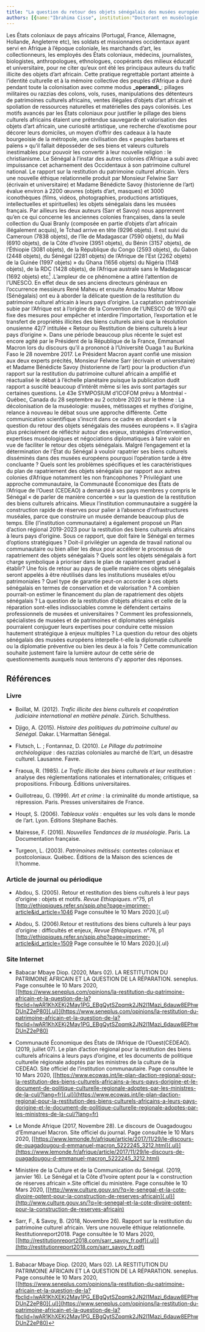 ```yaml
---
title: "La question du retour des objets sénégalais des musées européens : enjeux, stratégies d’intervention, expertises muséologiques et négociations diplomatiques"
authors: [{name:"Ibrahima Cisse", institution:"Doctorant en muséologie, médiation patrimoine au sein de la Chaire sur la gouvernance des musées et le droit de la culture de l’Université du Québec à Montréal, Canada"}]
---
```


Les États coloniaux de pays africains (Portugal, France, Allemagne,
Hollande, Angleterre etc), les soldats et missionnaires occidentaux
ayant servi en Afrique à l’époque coloniale, les marchands d’art, les
collectionneurs, les employés des États coloniaux, médecins,
journalistes, biologistes, anthropologues, ethnologues, coopérants des
milieux éducatif et universitaire, pour ne citer qu’eux ont été les
principaux auteurs du trafic illicite des objets d’art africain. Cette
pratique regrettable portant atteinte à l’identité culturelle et à la
mémoire collective des peuples d’Afrique a duré pendant toute la
colonisation avec comme modus **\_operandi\_**: pillages militaires ou
razzias des colons, vols, ruses, manipulations des détenteurs de
patrimoines culturels africains, ventes illégales d’objets d’art
africain et spoliation de ressources naturelles et matérielles des pays
colonisés. Les motifs avancés par les États coloniaux pour justifier le
pillage des biens culturels africains étaient une prétendue sauvegarde
et valorisation des objets d’art africain, une curiosité artistique, une
recherche d’exotisme pour décorer leurs domiciles, un moyen d’offrir des
cadeaux à la haute bourgeoisie de la métropole, une civilisation des «
peuples barbares et païens » qu’il fallait déposséder de ses biens et
valeurs culturels inestimables pour pouvoir les convertir à leur
nouvelle religion : le christianisme. Le Sénégal à l’instar des autres
colonies d’Afrique a subi avec impuissance cet acharnement des
Occidentaux à son patrimoine culturel national. Le rapport sur la
restitution du patrimoine culturel africain. Vers une nouvelle éthique
relationnelle produit par Monsieur Felwine Sarr (écrivain et
universitaire) et Madame Bénédicte Savoy (historienne de l’art) évalue
environ à 2200 œuvres (objets d’art, masques) et 3000 iconothèques
(films, vidéos, photographies, productions artistiques, intellectuelles
et spirituelles) les objets sénégalais dans les musées français. Par
ailleurs les deux auteurs (Sarr et Savoy) nous apprennent qu’en ce qui
concerne les anciennes colonies françaises, dans la seule collection du
Quai Branly (composée en partie d’objets d’art africain illégalement
acquis), le Tchad arrive en tête (9296 objets). Il est suivi du Cameroun
(7838 objets), de l’île de Madagascar (7590 objets), du Mali (6910
objets), de la Côte d’Ivoire (3951 objets), du Bénin (3157 objets), de
l’Éthiopie (3081 objets), de la République du Congo (2593 objets), du
Gabon (2448 objets), du Sénégal (2281 objets) de l’Afrique de l’Est
(2262 objets) de la Guinée (1997 objets) » du Ghana (1656 objets) du
Nigéria (1148 objets), de la RDC (1428 objets), de l’Afrique australe
sans le Madagascar (1692 objets) etc[^1] .L’ampleur de ce phénomène a
attiré l’attention de l’UNESCO. En effet deux de ses anciens directeurs
généraux en l’occurrence messieurs René Maheu et ensuite Amadou Mahtar
Mbow (Sénégalais) ont eu à aborder la délicate question de la
restitution du patrimoine culturel africain à leurs pays d’origine. La
captation patrimoniale subie par l’Afrique est à l’origine de la
Convention de l’UNESCO de 1970 qui fixe des mesures pour empêcher et
interdire l’importation, l’exportation et le transfert de propriétés
illicites des biens culturels ainsi que la résolution onusienne 42/7
intitulée « Retour ou Restitution de biens culturels à leur pays
d’origine ». Dans une période beaucoup plus récente le sujet est encore
agité par le Président de la République de la France, Emmanuel Macron
lors du discours qu’il a prononcé à l’Université Ouaga 1 au Burkina Faso
le 28 novembre 2017. Le Président Macron ayant confié une mission aux
deux experts précités, Monsieur Felwine Sarr (écrivain et universitaire)
et Madame Bénédicte Savoy (historienne de l’art) pour la production d’un
rapport sur la restitution du patrimoine culturel africain a amplifié et
réactualisé le débat à l’échelle planétaire puisque la publication dudit
rapport a suscité beaucoup d’intérêt même si les avis sont partagés sur
certaines questions. Le 43e SYMPOSIUM d’ICOFOM prévu à Montréal -
Québec, Canada du 28 septembre au 2 octobre 2020 sur le thème : La
décolonisation de la muséologie: musées, métissages et mythes d’origine,
relance à nouveau le débat sous une approche différente. Cette
communication scientifique s’inscrit dans ce cadre en abordant « la
question du retour des objets sénégalais des musées européens ». Il
s’agira plus précisément de réfléchir autour des enjeux, stratégies
d’intervention, expertises muséologiques et négociations diplomatiques à
faire valoir en vue de faciliter le retour des objets sénégalais. Malgré
l’engagement et la détermination de l’État du Sénégal à vouloir
rapatrier ses biens culturels disséminés dans des musées européens
pourquoi l’opération tarde à être concluante ? Quels sont les problèmes
spécifiques et les caractéristiques du plan de rapatriement des objets
sénégalais par rapport aux autres colonies d’Afrique notamment les non
francophones ? Privilégiant une approche communautaire, la Communauté
Économique des États de l’Afrique de l’Ouest (CEDEAO) a demandé à ses
pays membres y compris le Sénégal « de parler de manière concertée » sur
la question de la restitution des biens culturels africains. Mieux
l’institution communautaire a suggéré la construction rapide de réserves
pour palier à l’absence d’infrastructures muséales, parce que construire
un musée demande beaucoup plus de temps. Elle (l’institution
communautaire) a également proposé un Plan d’action régional 2019-2023
pour la restitution des biens culturels africains à leurs pays
d’origine. Sous ce rapport, que doit faire le Sénégal en termes
d’options stratégiques ? Doit-il privilégier un agenda de travail
national ou communautaire ou bien allier les deux pour accélérer le
processus de rapatriement des objets sénégalais ? Quels sont les objets
sénégalais à fort charge symbolique à prioriser dans le plan de
rapatriement graduel à établir? Une fois de retour au pays de quelle
manière ces objets sénégalais seront appelés à être réutilisés dans les
institutions muséales et/ou patrimoniales ? Quel type de garantie
peut-on accorder à ces objets sénégalais en termes de conservation et de
valorisation ? A combien pourrait-on estimer le financement du plan de
rapatriement des objets sénégalais ? La question de la restitution
d’objets africains et celle de la réparation sont-elles indissociables
comme le défendent certains professionnels de musées et universitaires ?
Comment les professionnels, spécialistes de musées et de patrimoines et
diplomates sénégalais pourraient conjuguer leurs expertises pour
conduire cette mission hautement stratégique à enjeux multiples ? La
question du retour des objets sénégalais des musées européens
interpelle-t-elle la diplomatie culturelle ou la diplomatie préventive
ou bien les deux à la fois ? Cette communication souhaite justement
faire la lumière autour de cette série de questionnements auxquels nous
tenterons d’y apporter des réponses.

## Références

### Livre

- Boillat, M. (2012). *Trafic illicite des biens culturels et
  coopération judiciaire international en matière pénale*. Zürich.
  Schulthess.
- Djigo, A. (2015). *Histoire des politiques du patrimoine culturel au
  Sénégal*. Dakar. L’Harmattan Sénégal.

- Flutsch, L. ; Fontannaz, D. (2010). *Le Pillage du patrimoine
  archéologique* : des razzias coloniales au marché de l\’art, un
  désastre culturel. Lausanne. Favre.

- Fraoua, R. (1985). *Le Trafic illicite des biens culturels et leur
  restitution* : analyse des réglementations nationales et
  internationales; critiques et propositions. Fribourg. Éditions
  universitaires.

- Guillotreau, G. (1999). *Art et crime* : la criminalité du monde
  artistique, sa répression. Paris. Presses universitaires de France.

- Houpt, S. (2006). *Tableaux volés* : enquêtes sur les vols dans le
  monde de l’art. Lyon. Éditions Stéphane Bachès.

- Mairesse, F. (2016). *Nouvelles Tendances de la muséologie*. Paris. La
  Documentation française.

- Turgeon, L. (2003). *Patrimoines métissés*: contextes coloniaux et
  postcoloniaux. Québec. Éditions de la Maison des sciences de l\’homme.

### Article de journal ou périodique

- Abdou, S. (2005). Retour et restitution des biens culturels à leur
  pays d’origine : objets et motifs. *Revue Ethiopiques*. n°75, p1
  [<http://ethiopiques.refer.sn/spip.php?page=imprimer-article&id_article=1046>
  Page consultée le 10 Mars 2020.]{.ul}

- Abdou, S. (2006).Retour et restitutions des biens culturels à leur
  pays d’origine : difficultés et enjeux, *Revue Ethiopiques*. n°76, p1
  [<http://ethiopiques.refer.sn/spip.php?page=imprimer-article&id_article=1509>
  Page consultée le 10 Mars 2020.]{.ul}

### Site Internet

- Babacar Mbaye Diop. (2020, Mars 02). LA RESTITUTION DU PATRIMOINE
  AFRICAIN ET LA QUESTION DE LA RÉPARATION. seneplus. Page consultée le
  10 Mars 2020,
  [[https://www.seneplus.com/opinions/la-restitution-du-patrimoine-africain-et-la-question-de-la?fbclid=IwAR1KhXEKj2May1PG_EBgQytSZpqmk2JN2l1Mazi_6dauw8EPhwDUnZ2eP80]{.ul}](https://www.seneplus.com/opinions/la-restitution-du-patrimoine-africain-et-la-question-de-la?fbclid=IwAR1KhXEKj2May1PG_EBgQytSZpqmk2JN2l1Mazi_6dauw8EPhwDUnZ2eP80)
- Communauté Économique des États de l’Afrique de l’Ouest(CEDEAO).
  (2019, juillet 07). Le plan d’action régional pour la restitution des
  biens culturels africains à leurs pays d’origine, et les documents de
  politique culturelle régionale adoptés par les ministres de la culture
  de la CEDEAO. Site officiel de l’institution communautaire. Page
  consultée le 10 Mars 2020,
  [[https://www.ecowas.int/le-plan-daction-regional-pour-la-restitution-des-biens-culturels-africains-a-leurs-pays-dorigine-et-le-document-de-politique-culturelle-regionale-adoptes-par-les-ministres-de-la-cul/?lang=fr]{.ul}](https://www.ecowas.int/le-plan-daction-regional-pour-la-restitution-des-biens-culturels-africains-a-leurs-pays-dorigine-et-le-document-de-politique-culturelle-regionale-adoptes-par-les-ministres-de-la-cul/?lang=fr)

- Le Monde Afrique (2017, Novembre 28). Le discours de Ouagadougou
  d’Emmanuel Macron. Site officiel du journal. Page consultée le 10 Mars
  2020,
  [[https://www.lemonde.fr/afrique/article/2017/11/29/le-discours-de-ouagadougou-d-emmanuel-macron_5222245_3212.html]{.ul}](https://www.lemonde.fr/afrique/article/2017/11/29/le-discours-de-ouagadougou-d-emmanuel-macron_5222245_3212.html)

- Ministère de la Culture et de la Communication du Sénégal. (2019,
  janvier 16). Le Sénégal et la Côte d’Ivoire optent pour la «
  construction de réserves africain ».Site officiel du ministère. Page
  consultée le 10 Mars 2020,
  [[http://www.culture.gouv.sn/?q=le-senegal-et-la-cote-divoire-optent-pour-la-construction-de-reserves-africain]{.ul}](http://www.culture.gouv.sn/?q=le-senegal-et-la-cote-divoire-optent-pour-la-construction-de-reserves-africain)

- Sarr, F., & Savoy, B. (2018, Novembre 26). Rapport sur la restitution
  du patrimoine culturel africain. Vers une nouvelle éthique
  relationnelle. Restitutionreport2018. Page consultée le 10 Mars 2020,
  [[http://restitutionreport2018.com/sarr_savoy_fr.pdf]{.ul}](http://restitutionreport2018.com/sarr_savoy_fr.pdf)

[^1]: Babacar Mbaye Diop. (2020, Mars 02). LA RESTITUTION DU PATRIMOINE AFRICAIN ET LA QUESTION DE LA RÉPARATION. seneplus. Page consultée le 10 Mars 2020, [[https://www.seneplus.com/opinions/la-restitution-du-patrimoine-africain-et-la-question-de-la?fbclid=IwAR1KhXEKj2May1PG_EBgQytSZpqmk2JN2l1Mazi_6dauw8EPhwDUnZ2eP80]{.ul}](https://www.seneplus.com/opinions/la-restitution-du-patrimoine-africain-et-la-question-de-la?fbclid=IwAR1KhXEKj2May1PG_EBgQytSZpqmk2JN2l1Mazi_6dauw8EPhwDUnZ2eP80)
